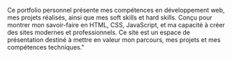 Ce portfolio personnel présente mes compétences en développement web, mes projets réalisés, ainsi que mes soft skills et hard skills. Conçu pour montrer mon savoir-faire en HTML, CSS, JavaScript, et ma capacité à créer des sites modernes et professionnels. Ce site est un espace de présentation destiné à mettre en valeur mon parcours, mes projets et mes compétences techniques."
